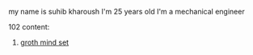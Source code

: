 my name is suhib kharoush
I'm 25 years old
I'm a mechanical engineer

102 content:
1. [groth mind set](https://suhib-kharoush.github.io/reading-notes/grothmindset)